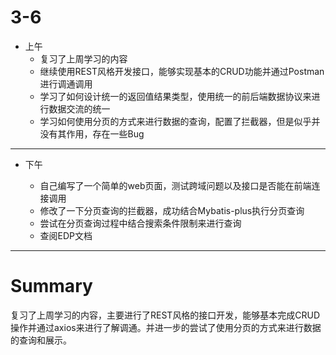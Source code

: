 # 3-6

- 上午
  - 复习了上周学习的内容
  - 继续使用REST风格开发接口，能够实现基本的CRUD功能并通过Postman进行调通调用
  - 学习了如何设计统一的返回值结果类型，使用统一的前后端数据协议来进行数据交流的统一
  - 学习如何使用分页的方式来进行数据的查询，配置了拦截器，但是似乎并没有其作用，存在一些Bug





---



- 下午

  - 自己编写了一个简单的web页面，测试跨域问题以及接口是否能在前端连接调用
  - 修改了一下分页查询的拦截器，成功结合Mybatis-plus执行分页查询
  - 尝试在分页查询过程中结合搜索条件限制来进行查询
  - 查阅EDP文档
  
  
  
---


# Summary

  复习了上周学习的内容，主要进行了REST风格的接口开发，能够基本完成CRUD操作并通过axios来进行了解调通。并进一步的尝试了使用分页的方式来进行数据的查询和展示。



  

